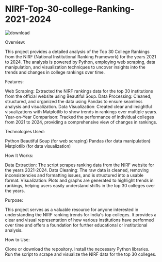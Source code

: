 # NIRF-Top-30-college-Ranking-2021-2024
![download](https://github.com/user-attachments/assets/431466ce-aa28-4a7b-b3ba-b4486af4b84d)

Overview:

This project provides a detailed analysis of the Top 30 College Rankings from the NIRF (National Institutional Ranking Framework) for the years 2021 to 2024. The analysis is powered by Python, employing web scraping, data manipulation, and visualization techniques to uncover insights into the trends and changes in college rankings over time.

Features:

Web Scraping: Extracted the NIRF rankings data for the top 30 institutions from the official website using Beautiful Soup.
Data Processing: Cleaned, structured, and organized the data using Pandas to ensure seamless analysis and visualization.
Data Visualization: Created clear and insightful visualizations with Matplotlib to show trends in rankings over multiple years.
Year-on-Year Comparison: Tracked the performance of individual colleges from 2021 to 2024, providing a comprehensive view of changes in rankings.

Technologies Used:

Python
Beautiful Soup (for web scraping)
Pandas (for data manipulation)
Matplotlib (for data visualization)

How It Works:

Data Extraction: The script scrapes ranking data from the NIRF website for the years 2021-2024.
Data Cleaning: The raw data is cleaned, removing inconsistencies and formatting issues, and is structured into a usable format.
Visualization: Plots and graphs are generated to highlight trends in rankings, helping users easily understand shifts in the top 30 colleges over the years.

Purpose:

This project serves as a valuable resource for anyone interested in understanding the NIRF ranking trends for India's top colleges. It provides a clear and visual representation of how various institutions have performed over time and offers a foundation for further educational or institutional analysis.

How to Use:

Clone or download the repository.
Install the necessary Python libraries.
Run the script to scrape and visualize the NIRF data for the top 30 colleges.

